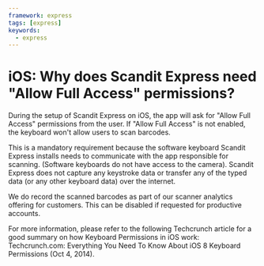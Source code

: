 ```yaml
---
framework: express
tags: [express]
keywords:
  - express
---
```


# iOS: Why does Scandit Express need "Allow Full Access" permissions?

During the setup of Scandit Express on iOS, the app will ask for "Allow Full Access" permissions from the user. If "Allow Full Access" is not enabled, the keyboard won't allow users to scan barcodes.

This is a mandatory requirement because the software keyboard Scandit Express installs needs to communicate with the app responsible for scanning. (Software keyboards do not have access to the camera). Scandit Express does not capture any keystroke data or transfer any of the typed data (or any other keyboard data) over the internet.

We do record the scanned barcodes as part of our scanner analytics offering for customers. This can be disabled if requested for productive accounts.

For more information, please refer to the following Techcrunch article for a good summary on how Keyboard Permissions in iOS work: Techcrunch.com: Everything You Need To Know About iOS 8 Keyboard Permissions (Oct 4, 2014).